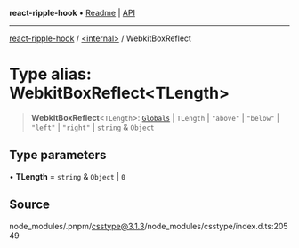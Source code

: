 **react-ripple-hook** • [Readme](../../README.md) \| [API](../../globals.md)

---

[react-ripple-hook](../../README.md) / [\<internal\>](../README.md) / WebkitBoxReflect

# Type alias: WebkitBoxReflect\<TLength\>

> **WebkitBoxReflect**\<`TLength`\>: [`Globals`](Globals.md) \| `TLength` \| `"above"` \| `"below"` \| `"left"` \| `"right"` \| `string` & `Object`

## Type parameters

• **TLength** = `string` & `Object` \| `0`

## Source

node_modules/.pnpm/csstype@3.1.3/node_modules/csstype/index.d.ts:20549
